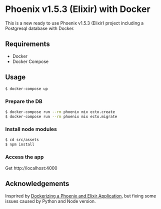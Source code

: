 # Phoenix v1.5.3 (Elixir) with Docker

This is a new ready to use Phoenix v1.5.3 (Elixir) project including a Postgresql database with Docker.

## Requirements

- Docker
- Docker Compose

## Usage

```bash
$ docker-compose up
```

### Prepare the DB

```bash
$ docker-compose run --rm phoenix mix ecto.create
$ docker-compose run --rm phoenix mix ecto.migrate
```

### Install node modules

```bash
$ cd src/assets
$ npm install
```

### Access the app

Get http://localhost:4000

## Acknowledgements

Insprired by [Dockerizing a Phoenix and Elixir Application](https://medium.com/swlh/use-docker-to-create-an-elixir-phoenix-development-environment-e1a81def1d2e), but fixing some issues caused by Python and Node version.
